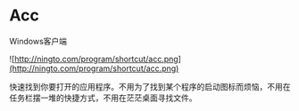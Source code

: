# Acc
Windows客户端

![http://ningto.com/program/shortcut/acc.png](http://ningto.com/program/shortcut/acc.png)

快速找到你要打开的应用程序。不用为了找到某个程序的启动图标而烦恼，不用在任务栏摆一堆的快捷方式，不用在茫茫桌面寻找文件。
